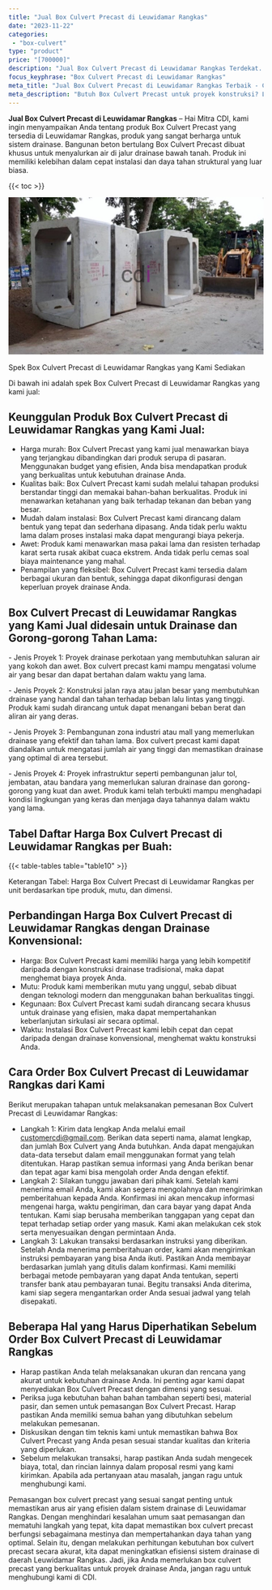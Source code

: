 ```yaml
---
title: "Jual Box Culvert Precast di Leuwidamar Rangkas"
date: "2023-11-22"
categories:
 - "box-culvert"
type: "product"
price: "[700000]"
description: "Jual Box Culvert Precast di Leuwidamar Rangkas Terdekat. Box Culvert Precast profesional untuk kebutuhan konstruksi dengan performa superior. Segera dapatkan informasi detail."
focus_keyphrase: "Box Culvert Precast di Leuwidamar Rangkas"
meta_title: "Jual Box Culvert Precast di Leuwidamar Rangkas Terbaik - CDI"
meta_description: "Butuh Box Culvert Precast untuk proyek konstruksi? Layanan profesional kami siap membantu dengan solusi terbaik. Dapatkan informasi sekarang."
---
```


**Jual Box Culvert Precast di Leuwidamar Rangkas** – Hai Mitra CDI, kami ingin menyampaikan Anda tentang produk Box Culvert Precast yang tersedia di Leuwidamar Rangkas, produk yang sangat berharga untuk sistem drainase. Bangunan beton bertulang Box Culvert Precast dibuat khusus untuk menyalurkan air di jalur drainase bawah tanah. Produk ini memiliki kelebihan dalam cepat instalasi dan daya tahan struktural yang luar biasa.

{{< toc >}}

![Jual Box Culvert Precast di Leuwidamar Rangkas](/images/box-culvert/box-culvert-04.jpg)

Spek Box Culvert Precast di Leuwidamar Rangkas yang Kami Sediakan

Di bawah ini adalah spek Box Culvert Precast di Leuwidamar Rangkas yang kami jual: 

## Keunggulan Produk Box Culvert Precast di Leuwidamar Rangkas yang Kami Jual:

*   Harga murah: Box Culvert Precast yang kami jual menawarkan biaya yang terjangkau dibandingkan dari produk serupa di pasaran. Menggunakan budget yang efisien, Anda bisa mendapatkan produk yang berkualitas untuk kebutuhan drainase Anda.
*   Kualitas baik: Box Culvert Precast kami sudah melalui tahapan produksi berstandar tinggi dan memakai bahan-bahan berkualitas. Produk ini menawarkan ketahanan yang baik terhadap tekanan dan beban yang besar.
*   Mudah dalam instalasi: Box Culvert Precast kami dirancang dalam bentuk yang tepat dan sederhana dipasang. Anda tidak perlu waktu lama dalam proses instalasi maka dapat mengurangi biaya pekerja.
*   Awet: Produk kami menawarkan masa pakai lama dan resisten terhadap karat serta rusak akibat cuaca ekstrem. Anda tidak perlu cemas soal biaya maintenance yang mahal.
*   Penampilan yang fleksibel: Box Culvert Precast kami tersedia dalam berbagai ukuran dan bentuk, sehingga dapat dikonfigurasi dengan keperluan proyek drainase Anda.

## Box Culvert Precast di Leuwidamar Rangkas yang Kami Jual didesain untuk Drainase dan Gorong-gorong Tahan Lama:

\- Jenis Proyek 1: Proyek drainase perkotaan yang membutuhkan saluran air yang kokoh dan awet. Box culvert precast kami mampu mengatasi volume air yang besar dan dapat bertahan dalam waktu yang lama.

\- Jenis Proyek 2: Konstruksi jalan raya atau jalan besar yang membutuhkan drainase yang handal dan tahan terhadap beban lalu lintas yang tinggi. Produk kami sudah dirancang untuk dapat menangani beban berat dan aliran air yang deras.

\- Jenis Proyek 3: Pembangunan zona industri atau mall yang memerlukan drainase yang efektif dan tahan lama. Box culvert precast kami dapat diandalkan untuk mengatasi jumlah air yang tinggi dan memastikan drainase yang optimal di area tersebut.

\- Jenis Proyek 4: Proyek infrastruktur seperti pembangunan jalur tol, jembatan, atau bandara yang memerlukan saluran drainase dan gorong-gorong yang kuat dan awet. Produk kami telah terbukti mampu menghadapi kondisi lingkungan yang keras dan menjaga daya tahannya dalam waktu yang lama.

## Tabel Daftar Harga Box Culvert Precast di Leuwidamar Rangkas per Buah:

{{< table-tables table="table10" >}}

Keterangan Tabel: Harga Box Culvert Precast di Leuwidamar Rangkas per unit berdasarkan tipe produk, mutu, dan dimensi.

## Perbandingan Harga Box Culvert Precast di Leuwidamar Rangkas dengan Drainase Konvensional:

*   Harga: Box Culvert Precast kami memiliki harga yang lebih kompetitif daripada dengan konstruksi drainase tradisional, maka dapat menghemat biaya proyek Anda.
*   Mutu: Produk kami memberikan mutu yang unggul, sebab dibuat dengan teknologi modern dan menggunakan bahan berkualitas tinggi.
*   Kegunaan: Box Culvert Precast kami sudah dirancang secara khusus untuk drainase yang efisien, maka dapat mempertahankan keberlanjutan sirkulasi air secara optimal.
*   Waktu: Instalasi Box Culvert Precast kami lebih cepat dan cepat daripada dengan drainase konvensional, menghemat waktu konstruksi Anda.

## Cara Order Box Culvert Precast di Leuwidamar Rangkas dari Kami

Berikut merupakan tahapan untuk melaksanakan pemesanan Box Culvert Precast di Leuwidamar Rangkas:

*   Langkah 1: Kirim data lengkap Anda melalui email customercdi@gmail.com. Berikan data seperti nama, alamat lengkap, dan jumlah Box Culvert yang Anda butuhkan.
Anda dapat mengajukan data-data tersebut dalam email menggunakan format yang telah ditentukan. Harap pastikan semua informasi yang Anda berikan benar dan tepat agar kami bisa mengolah order Anda dengan efektif.
*   Langkah 2: Silakan tunggu jawaban dari pihak kami. Setelah kami menerima email Anda, kami akan segera mengolahnya dan mengirimkan pemberitahuan kepada Anda. Konfirmasi ini akan mencakup informasi mengenai harga, waktu pengiriman, dan cara bayar yang dapat Anda tentukan.
Kami siap berusaha memberikan tanggapan yang cepat dan tepat terhadap setiap order yang masuk. Kami akan melakukan cek stok serta menyesuaikan dengan permintaan Anda.
*   Langkah 3: Lakukan transaksi berdasarkan instruksi yang diberikan. Setelah Anda menerima pemberitahuan order, kami akan mengirimkan instruksi pembayaran yang bisa Anda ikuti. Pastikan Anda membayar berdasarkan jumlah yang ditulis dalam konfirmasi.
Kami memiliki berbagai metode pembayaran yang dapat Anda tentukan, seperti transfer bank atau pembayaran tunai. Begitu transaksi Anda diterima, kami siap segera mengantarkan order Anda sesuai jadwal yang telah disepakati.

## Beberapa Hal yang Harus Diperhatikan Sebelum Order Box Culvert Precast di Leuwidamar Rangkas

*   Harap pastikan Anda telah melaksanakan ukuran dan rencana yang akurat untuk kebutuhan drainase Anda. Ini penting agar kami dapat menyediakan Box Culvert Precast dengan dimensi yang sesuai.
*   Periksa juga kebutuhan bahan bahan tambahan seperti besi, material pasir, dan semen untuk pemasangan Box Culvert Precast. Harap pastikan Anda memiliki semua bahan yang dibutuhkan sebelum melakukan pemesanan.
*   Diskusikan dengan tim teknis kami untuk memastikan bahwa Box Culvert Precast yang Anda pesan sesuai standar kualitas dan kriteria yang diperlukan.
*   Sebelum melakukan transaksi, harap pastikan Anda sudah mengecek biaya, total, dan rincian lainnya dalam proposal resmi yang kami kirimkan. Apabila ada pertanyaan atau masalah, jangan ragu untuk menghubungi kami.

Pemasangan box culvert precast yang sesuai sangat penting untuk memastikan arus air yang efisien dalam sistem drainase di Leuwidamar Rangkas. Dengan menghindari kesalahan umum saat pemasangan dan mematuhi langkah yang tepat, kita dapat memastikan box culvert precast berfungsi sebagaimana mestinya dan mempertahankan daya tahan yang optimal. Selain itu, dengan melakukan perhitungan kebutuhan box culvert precast secara akurat, kita dapat meningkatkan efisiensi sistem drainase di daerah Leuwidamar Rangkas. Jadi, jika Anda memerlukan box culvert precast yang berkualitas untuk proyek drainase Anda, jangan ragu untuk menghubungi kami di CDI.